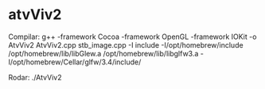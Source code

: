 # atvViv2

Compilar:
g++ -framework Cocoa -framework OpenGL -framework IOKit -o AtvViv2 AtvViv2.cpp stb_image.cpp -I include -I/opt/homebrew/include /opt/homebrew/lib/libGlew.a /opt/homebrew/lib/libglfw3.a -I/opt/homebrew/Cellar/glfw/3.4/include/

Rodar:
./AtvViv2